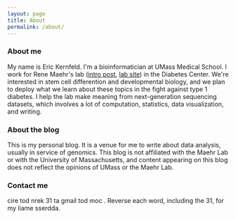 ```yaml
---
layout: page
title: About
permalink: /about/
---
```


### About me

My name is Eric Kernfeld. I'm a bioinformatician at UMass Medical School. I work for Rene Maehr's lab ([intro post](https://ekernf01.github.io/about_maehrlab), [lab site](http://maehrlab.net/)) in the Diabetes Center. We're interested in stem cell differention and developmental biology, and we plan to deploy what we learn about these topics in the fight against type 1 diabetes. I help the lab make meaning from next-generation sequencing datasets, which involves a lot of computation, statistics, data visualization, and writing.

### About the blog

This is my personal blog. It is a venue for me to write about data analysis, usually in service of genomics. This blog is not affiliated with the Maehr Lab or with the University of Massachusetts, and content appearing on this blog does not reflect the opinions of UMass or the Maehr Lab. 

### Contact me

cire tod nrek 31 ta gmail tod moc . Reverse each word, including the 31, for my liame sserdda. 
